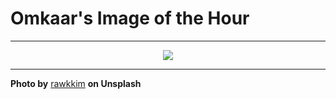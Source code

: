 # Omkaar's Image of the Hour

---

<div align="center">

<a href="https://unsplash.com/photos/a-light-filled-cafe-interior-with-plants-vygFIMTe5l4">
  <img src="https://images.unsplash.com/photo-1743419672503-3e363bcd3634?crop=entropy&cs=tinysrgb&fit=max&fm=jpg&ixid=M3w3NjA2Nzh8MHwxfHJhbmRvbXx8fHx8fHx8fDE3NDk1OTY0MDB8&ixlib=rb-4.1.0&q=80&w=1080" style="max-width:100%; height:auto;">
</a>



</div>

---

**Photo by** [rawkkim](https://unsplash.com/@rawkkim) **on Unsplash**
